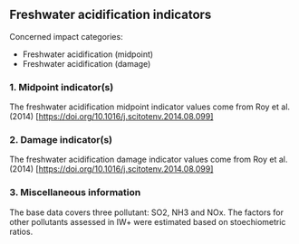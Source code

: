 ## Freshwater acidification indicators

Concerned impact categories:
- Freshwater acidification (midpoint)
- Freshwater acidification (damage)

### 1. Midpoint indicator(s)
The freshwater acidification midpoint indicator values come from Roy et al. (2014) 
[https://doi.org/10.1016/j.scitotenv.2014.08.099]

### 2. Damage indicator(s)
The freshwater acidification damage indicator values come from Roy et al. (2014) 
[https://doi.org/10.1016/j.scitotenv.2014.08.099]

### 3. Miscellaneous information
The base data covers three pollutant: SO2, NH3 and NOx. The factors for other pollutants assessed in IW+ were 
estimated based on stoechiometric ratios.